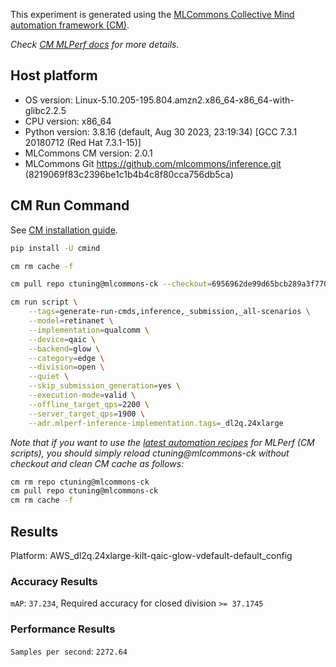 This experiment is generated using the [MLCommons Collective Mind automation framework (CM)](https://github.com/mlcommons/ck).

*Check [CM MLPerf docs](https://github.com/mlcommons/ck/tree/master/docs/mlperf) for more details.*

## Host platform

* OS version: Linux-5.10.205-195.804.amzn2.x86_64-x86_64-with-glibc2.2.5
* CPU version: x86_64
* Python version: 3.8.16 (default, Aug 30 2023, 23:19:34) 
[GCC 7.3.1 20180712 (Red Hat 7.3.1-15)]
* MLCommons CM version: 2.0.1
* MLCommons Git https://github.com/mlcommons/inference.git (8219069f83c2396be1c1b4b4c8f80cca756db5ca)


## CM Run Command

See [CM installation guide](https://github.com/mlcommons/ck/blob/master/docs/installation.md).

```bash
pip install -U cmind

cm rm cache -f

cm pull repo ctuning@mlcommons-ck --checkout=6956962de99d65bcb289a3f770822272dfc3baf7

cm run script \
	--tags=generate-run-cmds,inference,_submission,_all-scenarios \
	--model=retinanet \
	--implementation=qualcomm \
	--device=qaic \
	--backend=glow \
	--category=edge \
	--division=open \
	--quiet \
	--skip_submission_generation=yes \
	--execution-mode=valid \
	--offline_target_qps=2200 \
	--server_target_qps=1900 \
	--adr.mlperf-inference-implementation.tags=_dl2q.24xlarge
```
*Note that if you want to use the [latest automation recipes](https://access.cknowledge.org/playground/?action=scripts) for MLPerf (CM scripts),
 you should simply reload ctuning@mlcommons-ck without checkout and clean CM cache as follows:*

```bash
cm rm repo ctuning@mlcommons-ck
cm pull repo ctuning@mlcommons-ck
cm rm cache -f

```

## Results

Platform: AWS_dl2q.24xlarge-kilt-qaic-glow-vdefault-default_config

### Accuracy Results 
`mAP`: `37.234`, Required accuracy for closed division `>= 37.1745`

### Performance Results 
`Samples per second`: `2272.64`
